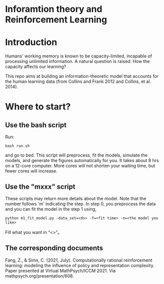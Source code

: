 # Inforamtion theory and Reinforcement Learning

# Introduction

Humans' working memory is known to be capacity-limited, incapable of processing unlimited information. A natural question is raised: How the capacity affects our learning?

This repo aims at building an information-theoretic model that accounts for the human learning data (from Collins and Frank 2012 and Collins, et al. 2014). 

# Where to start?

## Use the bash script

Run:

    bash run.sh 

and go to bed. This script will preprocess, fit the models, simulate the models, and generate the figures automatically for you. It takes about 8 hrs on a 12-core computer. More cores will not shorten your waiting time, but fewer cores will increase. 

## Use the "mxxx" script

These scripts may return more details about the model. Note that the number follows 'm' indicating the step. In step 0, you preprocess the data and you can fit the model in the step 1 using,

    python m1_fit_model.py -data_set=<ds> -f=<fit time> -n=<the model you like>

Fill what you want in “<>”。

## The corresponding documents

Fang, Z., & Sims, C. (2021, July). Computationally rational reinforcement learning: modeling the influence of policy and representation complexity. Paper presented at Virtual MathPsych/ICCM 2021. Via mathpsych.org/presentation/608.
